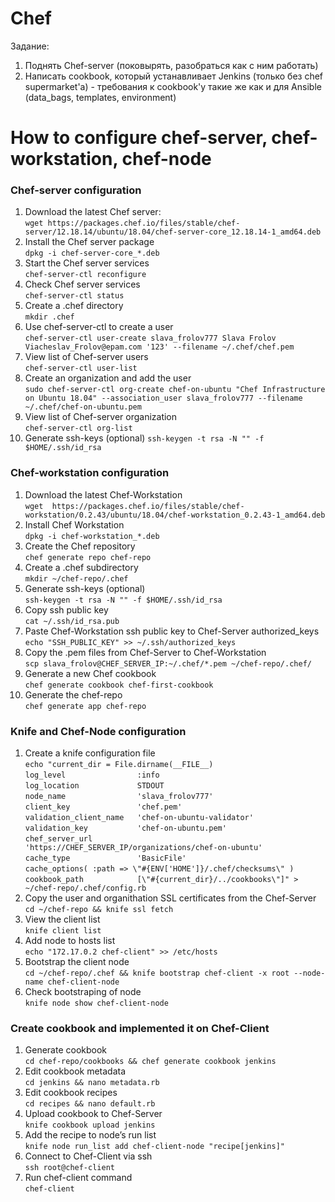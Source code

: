 # Chef
Задание:  
1. Поднять Chef-server (поковырять, разобраться как с ним работать)  
2. Написать cookbook, который устанавливает Jenkins (только без chef supermarket'a) - требования к cookbook'y такие же как и для Ansible (data_bags, templates, environment)
# How to configure chef-server, chef-workstation, chef-node  
### Chef-server configuration
1. Download the latest Chef server:  
`wget https://packages.chef.io/files/stable/chef-server/12.18.14/ubuntu/18.04/chef-server-core_12.18.14-1_amd64.deb` 
2. Install the Chef server package  
`dpkg -i chef-server-core_*.deb`  
3. Start the Chef server services  
`chef-server-ctl reconfigure` 
4. Check Chef server services  
`chef-server-ctl status`
5. Create a .chef directory  
`mkdir .chef`  
6. Use chef-server-ctl to create a user  
`chef-server-ctl user-create slava_frolov777 Slava Frolov Viacheslav_Frolov@epam.com '123' --filename ~/.chef/chef.pem`  
7. View list of Chef-server users  
`chef-server-ctl user-list`  
8. Create an organization and add the user   
`sudo chef-server-ctl org-create chef-on-ubuntu "Chef Infrastructure on Ubuntu 18.04" --association_user slava_frolov777 --filename ~/.chef/chef-on-ubuntu.pem`  
9. View list of Chef-server organization  
`chef-server-ctl org-list`  
10. Generate ssh-keys  (optional)
`ssh-keygen -t rsa -N "" -f $HOME/.ssh/id_rsa`  
### Chef-workstation configuration  
1. Download the latest Chef-Workstation  
`wget  https://packages.chef.io/files/stable/chef-workstation/0.2.43/ubuntu/18.04/chef-workstation_0.2.43-1_amd64.deb`  
2. Install Chef Workstation  
`dpkg -i chef-workstation_*.deb`  
3. Create the Chef repository  
`chef generate repo chef-repo` 
4. Create a .chef subdirectory  
`mkdir ~/chef-repo/.chef`  
5. Generate ssh-keys  (optional)  
`ssh-keygen -t rsa -N "" -f $HOME/.ssh/id_rsa`  
6. Copy ssh public key  
`cat ~/.ssh/id_rsa.pub`  
7. Paste Chef-Workstation ssh public key to Chef-Server authorized_keys  
`echo "SSH_PUBLIC_KEY" >> ~/.ssh/authorized_keys`  
8. Copy the .pem files from Chef-Server to  Chef-Workstation  
`scp slava_frolov@CHEF_SERVER_IP:~/.chef/*.pem ~/chef-repo/.chef/`  
9. Generate a new Chef cookbook  
`chef generate cookbook chef-first-cookbook`  
10. Generate the chef-repo  
`chef generate app chef-repo`  
### Knife and Chef-Node configuration  
1. Create a knife configuration file  
`echo "current_dir = File.dirname(__FILE__)`  
`log_level                :info`  
`log_location             STDOUT`  
`node_name                'slava_frolov777'`  
`client_key               'chef.pem'`  
`validation_client_name   'chef-on-ubuntu-validator'`  
`validation_key           'chef-on-ubuntu.pem'`  
`chef_server_url          'https://CHEF_SERVER_IP/organizations/chef-on-ubuntu'`  
`cache_type               'BasicFile'`  
`cache_options( :path => \"#{ENV['HOME']}/.chef/checksums\" )`  
`cookbook_path            [\"#{current_dir}/../cookbooks\"]" > ~/chef-repo/.chef/config.rb`   
2. Copy the user and organithation SSL certificates from the Chef-Server  
`cd ~/chef-repo && knife ssl fetch`  
3. View the client list  
`knife client list`  
4. Add node to hosts list  
`echo "172.17.0.2 chef-client" >> /etc/hosts`  
5. Bootstrap the client node  
`cd ~/chef-repo/.chef && knife bootstrap chef-client -x root --node-name chef-client-node`  
6. Check bootstraping of node  
`knife node show chef-client-node`  
### Create cookbook  and implemented it on Chef-Client
1. Generate cookbook  
`cd chef-repo/cookbooks && chef generate cookbook jenkins`  
2. Edit cookbook metadata  
`cd jenkins && nano metadata.rb`  
3. Edit cookbook recipes    
`cd recipes && nano default.rb`   
4. Upload cookbook to Chef-Server  
`knife cookbook upload jenkins`  
5. Add the recipe to node’s run list  
`knife node run_list add chef-client-node "recipe[jenkins]"`  
6. Connect to Chef-Client via ssh  
`ssh root@chef-client`  
7. Run chef-client command  
`chef-client`  

